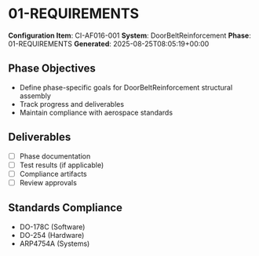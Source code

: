 # 01-REQUIREMENTS

**Configuration Item**: CI-AF016-001
**System**: DoorBeltReinforcement
**Phase**: 01-REQUIREMENTS
**Generated**: 2025-08-25T08:05:19+00:00

## Phase Objectives
- Define phase-specific goals for DoorBeltReinforcement structural assembly
- Track progress and deliverables
- Maintain compliance with aerospace standards

## Deliverables
- [ ] Phase documentation
- [ ] Test results (if applicable)
- [ ] Compliance artifacts
- [ ] Review approvals

## Standards Compliance
- DO-178C (Software)
- DO-254 (Hardware)
- ARP4754A (Systems)

